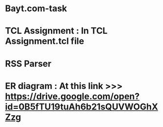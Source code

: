 # Bayt.com-task


# TCL Assignment : In TCL Assignment.tcl file


# RSS Parser



# ER diagram : At this link >>> https://drive.google.com/open?id=0B5fTU19tuAh6b21sQUVWOGhXZzg
